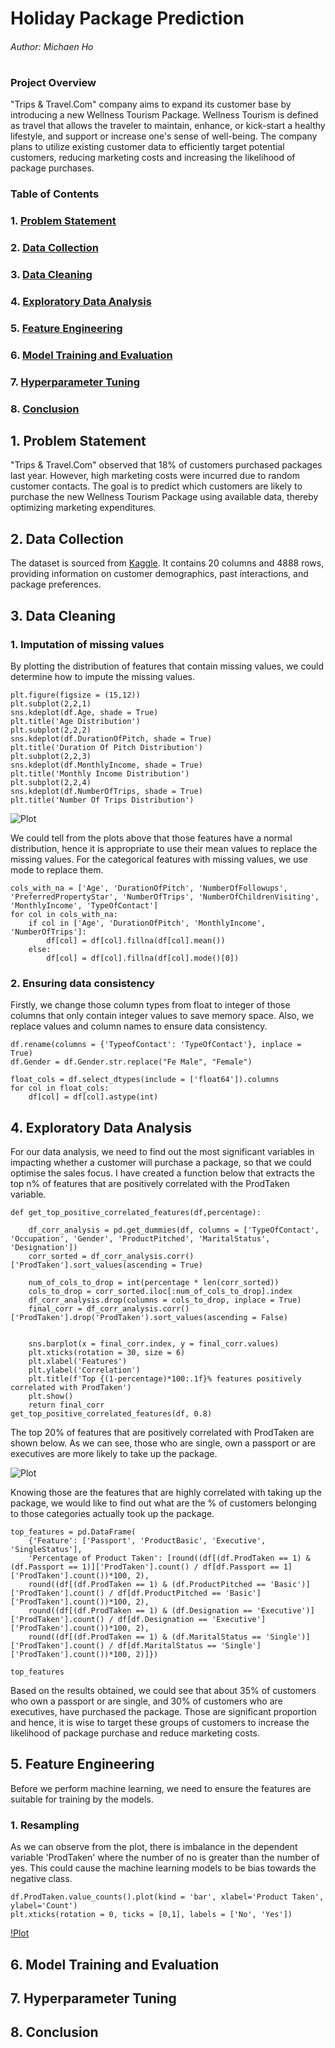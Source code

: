 # Holiday Package Prediction

###### Author: Michaen Ho

#

### Project Overview

"Trips & Travel.Com" company aims to expand its customer base by introducing a new Wellness Tourism Package. Wellness Tourism is defined as travel that allows the traveler to maintain, enhance, or kick-start a healthy lifestyle, and support or increase one's sense of well-being. The company plans to utilize existing customer data to efficiently target potential customers, reducing marketing costs and increasing the likelihood of package purchases.

### Table of Contents

### 1. [Problem Statement](#1-problem-statement)
### 2. [Data Collection](#2-data-collection)
### 3. [Data Cleaning](#3-data-cleaning)
### 4. [Exploratory Data Analysis](#4-exploratory-data-analysis)
### 5. [Feature Engineering](#5-feature-engineering)
### 6. [Model Training and Evaluation](#6-model-training-and-evaluation)
### 7. [Hyperparameter Tuning](#7-hyperparameter-tuning)
### 8. [Conclusion](#8-conclusion)


## 1. Problem Statement

"Trips & Travel.Com" observed that 18% of customers purchased packages last year. However, high marketing costs were incurred due to random customer contacts. The goal is to predict which customers are likely to purchase the new Wellness Tourism Package using available data, thereby optimizing marketing expenditures.


## 2. Data Collection

The dataset is sourced from [Kaggle](https://www.kaggle.com/datasets/susant4learning/holiday-package-purchase-prediction). It contains 20 columns and 4888 rows, providing information on customer demographics, past interactions, and package preferences.


## 3. Data Cleaning

### 1. Imputation of missing values

By plotting the distribution of features that contain missing values, we could determine how to impute the missing values.

```
plt.figure(figsize = (15,12))
plt.subplot(2,2,1)
sns.kdeplot(df.Age, shade = True)
plt.title('Age Distribution')
plt.subplot(2,2,2)
sns.kdeplot(df.DurationOfPitch, shade = True)
plt.title('Duration Of Pitch Distribution')
plt.subplot(2,2,3)
sns.kdeplot(df.MonthlyIncome, shade = True)
plt.title('Monthly Income Distribution')
plt.subplot(2,2,4)
sns.kdeplot(df.NumberOfTrips, shade = True)
plt.title('Number Of Trips Distribution')
```
![Plot](/Plots/NormalDistribution.png)

We could tell from the plots above that those features have a normal distribution, hence it is appropriate to use their mean values to replace the missing values. For the categorical features with missing values, we use mode to replace them.

```
cols_with_na = ['Age', 'DurationOfPitch', 'NumberOfFollowups', 'PreferredPropertyStar', 'NumberOfTrips', 'NumberOfChildrenVisiting', 'MonthlyIncome', 'TypeOfContact']
for col in cols_with_na:
    if col in ['Age', 'DurationOfPitch', 'MonthlyIncome', 'NumberOfTrips']:
        df[col] = df[col].fillna(df[col].mean())
    else:
        df[col] = df[col].fillna(df[col].mode()[0])
```

### 2. Ensuring data consistency

Firstly, we change those column types from float to integer of those columns that only contain integer values to save memory space. Also, we replace values and column names to ensure data consistency.

```
df.rename(columns = {'TypeofContact': 'TypeOfContact'}, inplace = True)
df.Gender = df.Gender.str.replace("Fe Male", "Female")

float_cols = df.select_dtypes(include = ['float64']).columns
for col in float_cols:
    df[col] = df[col].astype(int)
```

## 4. Exploratory Data Analysis

For our data analysis, we need to find out the most significant variables in impacting whether a customer will purchase a package, so that we could optimise the sales focus. I have created a function below that extracts the top n% of features that are positively correlated with the ProdTaken variable.

```
def get_top_positive_correlated_features(df,percentage):

    df_corr_analysis = pd.get_dummies(df, columns = ['TypeOfContact', 'Occupation', 'Gender', 'ProductPitched', 'MaritalStatus', 'Designation'])
    corr_sorted = df_corr_analysis.corr()['ProdTaken'].sort_values(ascending = True)
  
    num_of_cols_to_drop = int(percentage * len(corr_sorted))
    cols_to_drop = corr_sorted.iloc[:num_of_cols_to_drop].index
    df_corr_analysis.drop(columns = cols_to_drop, inplace = True)
    final_corr = df_corr_analysis.corr()['ProdTaken'].drop('ProdTaken').sort_values(ascending = False)

    
    sns.barplot(x = final_corr.index, y = final_corr.values)
    plt.xticks(rotation = 30, size = 6)
    plt.xlabel('Features')
    plt.ylabel('Correlation')
    plt.title(f'Top {(1-percentage)*100:.1f}% features positively correlated with ProdTaken')
    plt.show()
    return final_corr
get_top_positive_correlated_features(df, 0.8)
```
The top 20% of features that are positively correlated with ProdTaken are shown below. As we can see, those who are single, own a passport or are executives are more likely to take up the package.

![Plot](/Plots/CorrelatedFeatures.png)


Knowing those are the features that are highly correlated with taking up the package, we would like to find out what are the % of customers belonging to those categories actually took up the package.

```
top_features = pd.DataFrame(
    {'Feature': ['Passport', 'ProductBasic', 'Executive', 'SingleStatus'],
    'Percentage of Product Taken': [round((df[(df.ProdTaken == 1) & (df.Passport == 1)]['ProdTaken'].count() / df[df.Passport == 1]['ProdTaken'].count())*100, 2),
    round((df[(df.ProdTaken == 1) & (df.ProductPitched == 'Basic')]['ProdTaken'].count() / df[df.ProductPitched == 'Basic']['ProdTaken'].count())*100, 2),
    round((df[(df.ProdTaken == 1) & (df.Designation == 'Executive')]['ProdTaken'].count() / df[df.Designation == 'Executive']['ProdTaken'].count())*100, 2),
    round((df[(df.ProdTaken == 1) & (df.MaritalStatus == 'Single')]['ProdTaken'].count() / df[df.MaritalStatus == 'Single']['ProdTaken'].count())*100, 2)]})

top_features
```

Based on the results obtained, we could see that about 35% of customers who own a passport or are single, and 30% of customers who are executives, have purchased the package. Those are significant proportion and hence, it is wise to target these groups of customers to increase the likelihood of package purchase and reduce marketing costs.


## 5. Feature Engineering

Before we perform machine learning, we need to ensure the features are suitable for training by the models.

### 1. Resampling

As we can observe from the plot, there is imbalance in the dependent variable 'ProdTaken' where the number of no is greater than the number of yes. This could cause the machine learning models to be bias towards the negative class.

```
df.ProdTaken.value_counts().plot(kind = 'bar', xlabel='Product Taken', ylabel='Count')
plt.xticks(rotation = 0, ticks = [0,1], labels = ['No', 'Yes'])
```

[!Plot](/Plots/Imbalance.png)

## 6. Model Training and Evaluation

## 7. Hyperparameter Tuning

## 8. Conclusion

